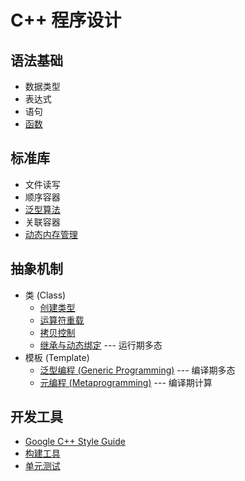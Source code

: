 # C++ 程序设计

## 语法基础
- 数据类型
- 表达式
- 语句
- [函数](./function.md)

## 标准库
- 文件读写
- 顺序容器
- [泛型算法](./algorithm.md)
- 关联容器
- [动态内存管理](./memory.md)

## 抽象机制
- 类 (Class)
  - [创建类型](./class.md)
  - [运算符重载](./operator.md)
  - [拷贝控制](./copy_control.md)
  - [继承与动态绑定](./inheritance.md) --- 运行期多态
- 模板 (Template)
  - [泛型编程 (Generic Programming)](./generic.md) --- 编译期多态
  - [元编程 (Metaprogramming)](./metaprogramming.md) --- 编译期计算

## 开发工具
- [Google C++ Style Guide](https://google.github.io/styleguide/cppguide.html)
- [构建工具](../make/README.md)
- [单元测试](./unittest/README.md)
